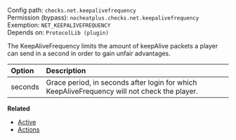 Config path: `checks.net.keepalivefrequency`  
Permission (bypass): `nocheatplus.checks.net.keepalivefrequency`  
Exemption: `NET_KEEPALIVEFREQUENCY`  
Depends on: `ProtocolLib (plugin)` 

The KeepAliveFrequency limits the amount of keepAlive packets a player can send in a second in order to gain unfair advantages.

| Option              | Description |
| :------------------ | :---------- |
| seconds             | Grace period, in seconds after login for which KeepAliveFrequency will not check the player.|

**Related**  
* [Active](https://github.com/Updated-NoCheatPlus/Docs/blob/master/Settings/General.md#active)
* [Actions](https://github.com/Updated-NoCheatPlus/Docs/blob/master/Settings/General.md#actions)
